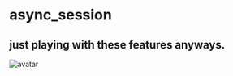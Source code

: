 # async_session
## just playing with these features anyways.
![avatar](https://images-wixmp-ed30a86b8c4ca887773594c2.wixmp.com/f/a89885f3-67b6-49f7-a738-67190a00abf1/d2n3hs8-99ee23bd-6c4d-4958-97b9-21b09cef6c36.png/v1/fill/w_900,h_448,strp/abandon_all_hope_by_hjoranna_d2n3hs8-fullview.png?token=eyJ0eXAiOiJKV1QiLCJhbGciOiJIUzI1NiJ9.eyJzdWIiOiJ1cm46YXBwOjdlMGQxODg5ODIyNjQzNzNhNWYwZDQxNWVhMGQyNmUwIiwiaXNzIjoidXJuOmFwcDo3ZTBkMTg4OTgyMjY0MzczYTVmMGQ0MTVlYTBkMjZlMCIsIm9iaiI6W1t7ImhlaWdodCI6Ijw9NDQ4IiwicGF0aCI6IlwvZlwvYTg5ODg1ZjMtNjdiNi00OWY3LWE3MzgtNjcxOTBhMDBhYmYxXC9kMm4zaHM4LTk5ZWUyM2JkLTZjNGQtNDk1OC05N2I5LTIxYjA5Y2VmNmMzNi5wbmciLCJ3aWR0aCI6Ijw9OTAwIn1dXSwiYXVkIjpbInVybjpzZXJ2aWNlOmltYWdlLm9wZXJhdGlvbnMiXX0.fTKp0Vz0BtqRTkjKT0W3fq0winfbQ3s5c4U8elDwQfA)
